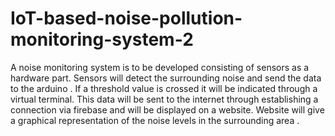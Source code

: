 # IoT-based-noise-pollution-monitoring-system-2
A noise monitoring system is to be developed consisting of sensors as a hardware part. Sensors will detect the surrounding noise and send the data to the arduino . If a threshold value is crossed it will be indicated through a virtual terminal.
This data will be sent to the internet through establishing a connection via firebase and will be displayed on a website.
Website will give a graphical representation of the noise levels in the surrounding area . 
